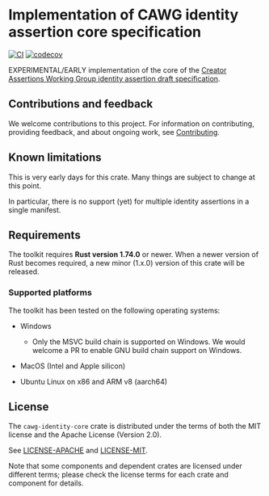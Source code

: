 # Implementation of CAWG identity assertion core specification

[![CI](https://github.com/adobe/xmp-toolkit-rs/actions/workflows/ci.yml/badge.svg)](https://github.com/scouten-adobe/cawg-identity-core/actions/workflows/ci.yml) [![codecov](https://codecov.io/gh/scouten-adobe/cawg-identity-core/graph/badge.svg?token=ThGK5CdTJ3)](https://codecov.io/gh/scouten-adobe/cawg-identity-core)

EXPERIMENTAL/EARLY implementation of the core of the [Creator Assertions Working Group identity assertion draft specification](https://creator-assertions.github.io/identity/).

## Contributions and feedback

We welcome contributions to this project. For information on contributing, providing feedback, and about ongoing work, see [Contributing](./CONTRIBUTING.md).

## Known limitations

This is very early days for this crate. Many things are subject to change at this point.

In particular, there is no support (yet) for multiple identity assertions in a single manifest.

## Requirements

The toolkit requires **Rust version 1.74.0** or newer. When a newer version of Rust becomes required, a new minor (1.x.0) version of this crate will be released.

### Supported platforms

The toolkit has been tested on the following operating systems:

* Windows
  * Only the MSVC build chain is supported on Windows. We would welcome a PR to enable GNU build chain support on Windows.

* MacOS (Intel and Apple silicon)

* Ubuntu Linux on x86 and ARM v8 (aarch64)

## License

The `cawg-identity-core` crate is distributed under the terms of both the MIT license and the Apache License (Version 2.0).

See [LICENSE-APACHE](./LICENSE-APACHE) and [LICENSE-MIT](./LICENSE-MIT).

Note that some components and dependent crates are licensed under different terms; please check the license terms for each crate and component for details.
